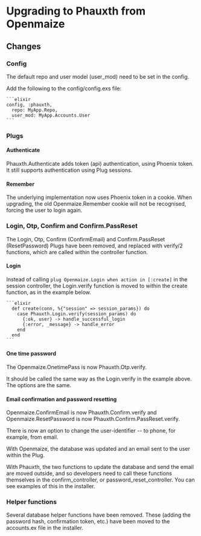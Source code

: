 # Upgrading to Phauxth from Openmaize

## Changes

### Config

The default repo and user model (user_mod) need to be set in the config.

Add the following to the config/config.exs file:

    ```elixir
    config, :phauxth,
      repo: MyApp.Repo,
      user_mod: MyApp.Accounts.User
    ```

### Plugs

#### Authenticate

Phauxth.Authenticate adds token (api) authentication, using Phoenix token. It
still supports authentication using Plug sessions.

#### Remember

The underlying implementation now uses Phoenix token in a cookie. When upgrading,
the old Openmaize.Remember cookie will not be recognised, forcing the user to
login again.

### Login, Otp, Confirm and Confirm.PassReset

The Login, Otp, Confirm (ConfirmEmail) and Confirm.PassReset (ResetPassword)
Plugs have been removed, and replaced with verify/2 functions, which are
called within the controller function.

#### Login

Instead of calling `plug Openmaize.Login when action in [:create]` in
the session controller, the Login.verify function is moved to within
the create function, as in the example below.

    ```elixir
      def create(conn, %{"session" => session_params}) do
        case Phauxth.Login.verify(session_params) do
          {:ok, user} -> handle_successful_login
          {:error, _message} -> handle_error
        end
      end
    ```

#### One time password

The Openmaize.OnetimePass is now Phauxth.Otp.verify.

It should be called the same way as the Login.verify in the example
above. The options are the same.

#### Email confirmation and password resetting

Openmaize.ConfirmEmail is now Phauxth.Confirm.verify and
Openmaize.ResetPassword is now Phauxth.Confirm.PassReset.verify.

There is now an option to change the user-identifier -- to phone, for example, from email.

With Openmaize, the database was updated and an email sent to the user within
the Plug.

With Phauxth, the two functions to update the database and send the email are
moved outside, and so developers need to call these functions themselves
in the confirm_controller, or password_reset_controller. You can see
examples of this in the installer.

### Helper functions

Several database helper functions have been removed. These (adding the password hash,
confirmation token, etc.) have been moved to the accounts.ex file in the installer.

